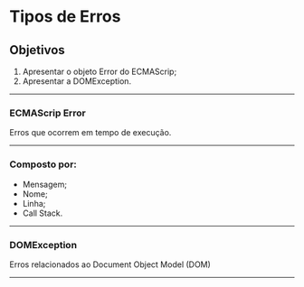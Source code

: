 # Tipos de Erros

## Objetivos

1. Apresentar o objeto Error do ECMAScrip;
2. Apresentar a DOMException.

---

### ECMAScrip Error

Erros que ocorrem em tempo de execução.

---

### Composto por:

- Mensagem;
- Nome;
- Linha;
- Call Stack.

---

### DOMException

Erros relacionados ao Document Object Model (DOM)

---
